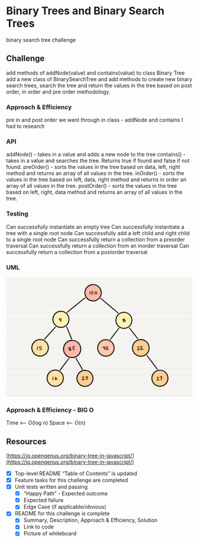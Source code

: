 # Binary Trees and Binary Search Trees

binary search tree challenge

## Challenge

add methods of addNode(value) and contains(value) to class Binary Tree
add a new class of BinarySearchTree and add methods to create new binary search trees, search the tree and return the values in the tree based on post order, in order and pre order methodology.

### Approach & Efficiency

pre in and post order we went through in class - addNode and contains I had to research

### API

addNode() - takes in a value and adds a new node to the tree
contains() - takes in a value and searches the tree. Returns true if found and false if not found.
preOrder() - sorts the values in the tree based on data, left, right method and returns an array of all values in the tree.
inOrder() - sorts the values in the tree based on left, data, right method and returns in order an array of all values in the tree.
postOrder() - sorts the values in the tree based on left, right, data method and returns an array of all values in the tree.

### Testing

Can successfully instantiate an empty tree
Can successfully instantiate a tree with a single root node
Can successfully add a left child and right child to a single root node
Can successfully return a collection from a preorder traversal
Can successfully return a collection from an inorder traversal
Can successfully return a collection from a postorder traversal

### UML

![binary Tree](./BinaryTree2.png)

### Approach & Efficiency - BIG O

Time <-- O(log n)
Space <-- O(n)

## Resources

[https://iq.opengenus.org/binary-tree-in-javascript/](https://iq.opengenus.org/binary-tree-in-javascript/)

- [x] Top-level README “Table of Contents” is updated
- [x] Feature tasks for this challenge are completed
- [x] Unit tests written and passing
  - [x] “Happy Path” - Expected outcome
  - [x] Expected failure
  - [x] Edge Case (if applicable/obvious)
- [x] README for this challenge is complete
  - [x] Summary, Description, Approach & Efficiency, Solution
  - [x] Link to code
  - [x] Picture of whiteboard
